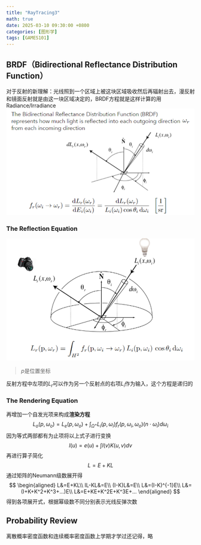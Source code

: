 ```yaml
---
title: "RayTracing3"
math: true
date: 2025-03-10 09:30:00 +0800
categories: [图形学]
tags: [GAMES101]
---
```

## BRDF（Bidirectional Reflectance Distribution Function）

对于反射的新理解：光线照到一个区域上被这块区域吸收然后再辐射出去，漫反射和镜面反射就是由这一块区域决定的，BRDF方程就是这样计算的用Radiance/Irradiance
![BRDF.png](assets/img/BRDF.png)

### The Reflection Equation

![TheReflectionEquation.png](assets/img/TheReflectionEquation.png)
>	$p$是位置坐标

反射方程中左项的$L_r$可以作为另一个反射点的右项$L_i$作为输入，这个方程是递归的

### The Rendering Equation

再增加一个自发光项来构成**渲染方程**
$$L_o(p,\omega_o)=L_e(p,\omega_o)+\int_{\Omega^+}L_i(p,\omega_i)f_r(p,\omega_i,\omega_o)(n\cdot\omega_i)d\omega_i$$
因为等式两部都有为止项将以上式子进行变换  
$$l(u)=e(u)+\int l(v)K(u,v)dv$$
再进行算子简化  
$$L=E+KL$$
通过矩阵的Neumann级数展开得  
$$
\begin{aligned}
L&=E+KL\\
IL-KL&=E\\
(I-K)L&=E\\
L&=(I-K)^{-1}E\\
L&=(I+K+K^2+K^3+...)E\\
L&=E+KE+K^2E+K^3E+...
\end{aligned}
$$
得到各项展开式，根据幂级数不同分别表示光线反弹次数  

## Probability Review

离散概率密度函数和连续概率密度函数上学期才学过还记得，略